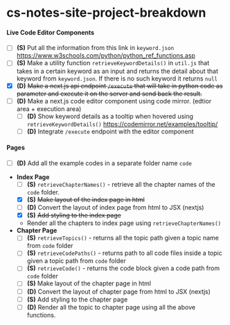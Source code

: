 # cs-notes-site-project-breakdown

#### Live Code Editor Components

- [ ] **(S)** Put all the information from this link in `keyword.json`
      https://www.w3schools.com/python/python_ref_functions.asp
- [ ] **(S)** Make a utility function `retrieveKeywordDetails()` in `util.js` that takes in a certain keyword as an input and returns the detail about that keyword from `keyword.json`. If there is no such keyword it returns `null`
- [x] **(D)** ~~Make a next.js api endpoint `/execute` that will take in python code as parameter and execute it on the server and send back the result.~~
- [ ] **(D)** Make a next.js code editor component using code mirror. (edtior area + execution area)
  - [ ] **(D)** Show keyword details as a tooltip when hovered using `retrieveKeywordDetails()`
        https://codemirror.net/examples/tooltip/
  - [ ] **(D)** Integrate `/execute` endpoint with the editor component

#### Pages

- [ ] **(D)** Add all the example codes in a separate folder name `code`
- **Index Page**
  - [ ] **(S)** `retrieveChapterNames()` - retrieve all the chapter names of the `code` folder.
  - [x] **(S)** ~~Make layout of the index page in html~~
  - [ ] **(D)** Convert the layout of index page from html to JSX (nextjs)
  - [x] **(S)** ~~Add styling to the index page~~
  - Render all the chapters to index page using `retrieveChapterNames()`
- **Chapter Page**
  - [ ] **(S)** `retrieveTopics()` - returns all the topic path given a topic name from `code` folder
  - [ ] **(S)** `retrieveCodePaths()` - returns path to all code files inside a topic given a topic path from `code` folder
  - [ ] **(S)** `retrieveCode()` - returns the code block given a code path from `code` folder
  - [ ] **(S)** Make layout of the chapter page in html
  - [ ] **(D)** Convert the layout of chapter page from html to JSX (nextjs)
  - [ ] **(S)** Add styling to the chapter page
  - [ ] **(D)** Render all the topic to chapter page using all the above functions.
